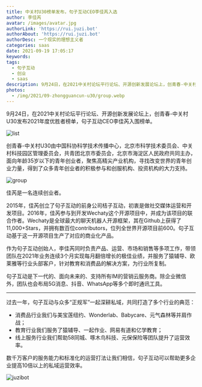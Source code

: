 ```yaml
---
title: 中关村U30榜单发布，句子互动CEO李佳芮入选
author: 李佳芮
avatar: /images/avatar.jpg
authorLink: 'https://rui.juzi.bot'
authorAbout: 'https://rui.juzi.bot'
authorDesc: 一个现实的理想主义者
categories: saas
date: 2021-09-19 17:05:17
keywords:
tags: 
  - 句子互动
  - 创业
  - saas
description: 9月24日，在2021中关村论坛平行论坛、开源创新发展论坛上，创青春-中关村U30发布2021年度优胜者榜单，句子互动CEO李佳芮入围榜单。
photos:
  - /img/2021/09-zhongguancun-u30/group.webp
---
```

9月24日，在2021中关村论坛平行论坛、开源创新发展论坛上，创青春-中关村U30发布2021年度优胜者榜单，句子互动CEO李佳芮入围榜单。  

![list](/img/2021/09-zhongguancun-u30/list.webp)  

创青春-中关村U30由中国科协科学技术传播中心，北京市科学技术委员会、中关村科技园区管理委员会，共青团北京市委员会，北京市海淀区人民政府共同主办，面向年龄35岁以下的青年创业者，聚焦高精尖产业机构，寻找改变世界的青年创业力量，得到了众多青年创业者的积极参与和创服机构、投资机构的大力支持。  

![group](/img/2021/09-zhongguancun-u30/group.webp)  

佳芮是一名连续创业者。

2015年，佳芮创立了句子互动的前身公司桔子互动，初衷是做社交媒体运营和开发项目。2016年，佳芮参与到开发Wechaty这个开源项目中，并成为该项目的联合作者。Wechaty是全球最大的聊天机器人开源框架，其在Github上获得了11,000+Stars，并拥有数百位contributors，位列全世界开源项目前600。句子互动基于这一开源项目生产了对应的商业化产品。

作为句子互动创始人，李佳芮同时负责产品、运营、市场和销售等多项工作，带领团队在2021年业务连续3个月实现每月翻倍增长的极佳业绩，并服务了猿辅导、欧莱雅等行业头部客户，针对教育和消费品的解决方案，为行业所复制。

句子互动是下一代的、面向未来的、支持所有IM的营销云服务商。除企业微信外，团队也会布局5G消息、抖⾳、WhatsApp等多个即时通讯⼯具。

-----

过去一年，句子互动与众多“正规军”一起深耕私域，共同打造了多个行业的典范：

- 消费品行业我们与美宝莲纽约、Wonderlab、Babycare、元气森林等并肩作战；
- 教育行业我们服务了猿辅导、一起作业、网易有道和亿学教育；
- 线上服务行业我们帮助58同城、啄木鸟科技、元保保险等团队提升了运营效率。

数千万客户的服务能力和标准化的运营打法让我们相信，句子互动可以帮助更多企业提高10倍以上的私域运营效率。

![juzibot](/img/2021/09-zhongguancun-u30/juzibot.webp)  
